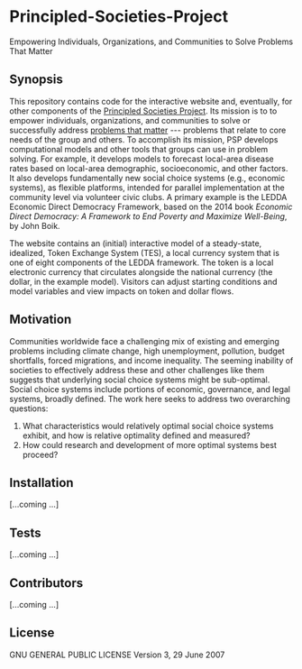 # Principled-Societies-Project
Empowering Individuals, Organizations, and Communities to Solve Problems That Matter

## Synopsis

This repository contains code for the interactive website and, eventually, for other components of the [Principled Societies Project](http://www.PrincipledSocietiesProject.org). Its mission is to to empower individuals, organizations, and communities to solve or successfully address [problems that matter](http://www.PrincipledSocietiesProject.org/socio_prospectus) --- problems that relate to core needs of the group and others. To accomplish its mission, PSP develops computational models and other tools that groups can use in problem solving. For example, it develops models to forecast local-area disease rates based on local-area demographic, socioeconomic, and other factors. It also develops fundamentally new social choice systems (e.g., economic systems), as flexible platforms, intended for parallel implementation at the community level via volunteer civic clubs. A primary example is the LEDDA Economic Direct Democracy Framework, based on the 2014 book *Economic Direct Democracy: A Framework to End Poverty and Maximize Well-Being*, by John Boik.

The website contains an (initial) interactive model of a steady-state, idealized, Token Exchange System (TES), a local currency system that is one of eight components of the LEDDA framework. The token is a local electronic currency that 
circulates alongside the national currency (the dollar, in the example model). Visitors can adjust starting conditions and model variables and view impacts on token and dollar flows. 

## Motivation

Communities worldwide face a challenging mix of existing and emerging problems including climate change, high unemployment, pollution, budget shortfalls, forced migrations, and income inequality. The seeming inability of societies to effectively address these and other challenges like them suggests that underlying social choice systems might be sub-optimal. Social choice systems include portions of economic, governance, and legal systems, broadly defined. The work here seeks to address two overarching questions:

1. What characteristics would relatively optimal social choice systems exhibit, and how is relative optimality defined and measured?
2. How could research and development of more optimal systems best proceed?


## Installation

[...coming ...]

## Tests

[...coming ...]

## Contributors

[...coming ...]

## License

GNU GENERAL PUBLIC LICENSE Version 3, 29 June 2007
